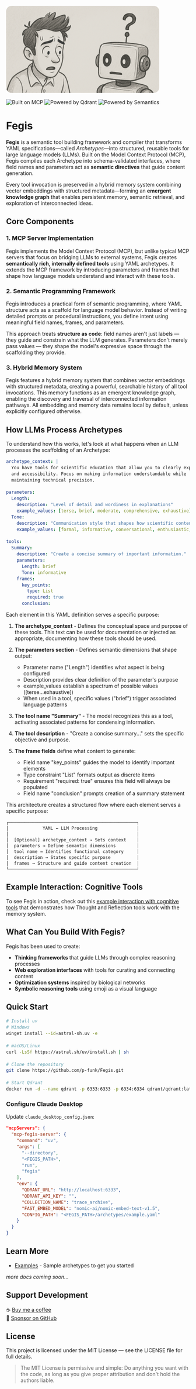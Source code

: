 ![Fegis Banner](docs/assets/huh-banner.png)

![Built on MCP](https://img.shields.io/badge/Built%20on-MCP-white?style=flat-square&color=000000) ![Powered by Qdrant](https://img.shields.io/badge/Stored%20in-Qdrant-FF4F70?style=flat-square&logoColor=white) ![Powered by Semantics](https://img.shields.io/badge/Powered%20by-Semantics-3B82F6?style=flat-square)
# Fegis

**Fegis** is a semantic tool building framework and compiler that transforms YAML specifications—called _Archetypes_—into structured, reusable tools for large language models (LLMs). Built on the Model Context Protocol (MCP), Fegis compiles each Archetype into schema-validated interfaces, where field names and parameters act as **semantic directives** that guide content generation.

Every tool invocation is preserved in a hybrid memory system combining vector embeddings with structured metadata—forming an **emergent knowledge graph** that enables persistent memory, semantic retrieval, and exploration of interconnected ideas.

## Core Components

### 1. MCP Server Implementation

Fegis implements the Model Context Protocol (MCP), but unlike typical MCP servers that focus on bridging LLMs to external systems, Fegis creates **semantically rich, internally defined tools** using YAML archetypes. It extends the MCP framework by introducing parameters and frames that shape how language models understand and interact with these tools.

### 2. Semantic Programming Framework

Fegis introduces a practical form of semantic programming, where YAML structure acts as a scaffold for language model behavior. Instead of writing detailed prompts or procedural instructions, you define intent using meaningful field names, frames, and parameters.

This approach treats **structure as code**: field names aren't just labels — they guide and constrain what the LLM generates. Parameters don't merely pass values — they shape the model's expressive space through the scaffolding they provide.

### 3. Hybrid Memory System

Fegis features a hybrid memory system that combines vector embeddings with structured metadata, creating a powerful, searchable history of all tool invocations. This memory functions as an emergent knowledge graph, enabling the discovery and traversal of interconnected information pathways. All embedding and memory data remains local by default, unless explicitly configured otherwise.

## How LLMs Process Archetypes

To understand how this works, let's look at what happens when an LLM processes the scaffolding of an Archetype:

```yaml
archetype_context: |
  You have tools for scientific education that allow you to clearly explain complex concepts with accuracy 
  and accessibility. Focus on making information understandable while 
  maintaining technical precision.

parameters:
  Length:
    description: "Level of detail and wordiness in explanations"
    example_values: [terse, brief, moderate, comprehensive, exhaustive]
  Tone:
    description: "Communication style that shapes how scientific content is presented"
    example_values: [formal, informative, conversational, enthusiastic, socratic]

tools:
  Summary:
    description: "Create a concise summary of important information."
    parameters:
      Length: brief
      Tone: informative
    frames:
      key_points:
        type: List
        required: true
      conclusion:
```

Each element in this YAML definition serves a specific purpose:

1. **The archetype_context** - Defines the conceptual space and purpose of these tools. This text can be used for documentation or injected as appropriate, documenting how these tools should be used.
    
2. **The parameters section** - Defines semantic dimensions that shape output:
    
    - Parameter name ("Length") identifies what aspect is being configured
    - Description provides clear definition of the parameter's purpose
    - example_values establish a spectrum of possible values ([terse...exhaustive])
    - When used in a tool, specific values ("brief") trigger associated language patterns
3. **The tool name "Summary"** - The model recognizes this as a tool, activating associated patterns for condensing information.
    
4. **The tool description** - "Create a concise summary..." sets the specific objective and purpose.
    
5. **The frame fields** define what content to generate:
    
    - Field name "key_points" guides the model to identify important elements
    - Type constraint "List" formats output as discrete items
    - Requirement "required: true" ensures this field will always be populated
    - Field name "conclusion" prompts creation of a summary statement

This architecture creates a structured flow where each element serves a specific purpose:

```
┌─────────────────────────────────────────────────┐
│             YAML ↔ LLM Processing               │
│                                                 │
│  [Optional] archetype_context → Sets context    │
│  parameters → Define semantic dimensions        │
│  tool name → Identifies functional category     │
│  description → States specific purpose          │
│  frames → Structure and guide content creation  │
└─────────────────────────────────────────────────┘
```
## Example Interaction: Cognitive Tools

To see Fegis in action, check out this [example interaction with cognitive tools](./docs/example-archetype-interaction.md) that demonstrates how Thought and Reflection tools work with the memory system.
## What Can You Build With Fegis?

Fegis has been used to create:

- **Thinking frameworks** that guide LLMs through complex reasoning processes
- **Web exploration interfaces** with tools for curating and connecting content
- **Optimization systems** inspired by biological networks
- **Symbolic reasoning tools** using emoji as a visual language

## Quick Start

```bash
# Install uv
# Windows
winget install --id=astral-sh.uv -e

# macOS/Linux
curl -LsSf https://astral.sh/uv/install.sh | sh

# Clone the repository
git clone https://github.com/p-funk/Fegis.git

# Start Qdrant
docker run -d --name qdrant -p 6333:6333 -p 6334:6334 qdrant/qdrant:latest
```

### Configure Claude Desktop

Update `claude_desktop_config.json`:

```json
"mcpServers": {
  "mcp-fegis-server": {
    "command": "uv",
    "args": [
      "--directory",
      "<FEGIS_PATH>",
      "run",
      "fegis"
    ],
    "env": {
      "QDRANT_URL": "http://localhost:6333",
      "QDRANT_API_KEY": "",
      "COLLECTION_NAME": "trace_archive",
      "FAST_EMBED_MODEL": "nomic-ai/nomic-embed-text-v1.5",
      "CONFIG_PATH": "<FEGIS_PATH>/archetypes/example.yaml"
    }
  }
}
```

## Learn More

- [Examples](./archetypes/) - Sample archetypes to get you started

_more docs coming soon..._


## Support Development

☕ [Buy me a coffee](https://ko-fi.com/perrygolden)  
💖 [Sponsor on GitHub](https://github.com/sponsors/p-funk)

## License

This project is licensed under the MIT License — see the LICENSE file for full details.

> The MIT License is permissive and simple: Do anything you want with the code, as long as you give proper attribution and don't hold the authors liable.
